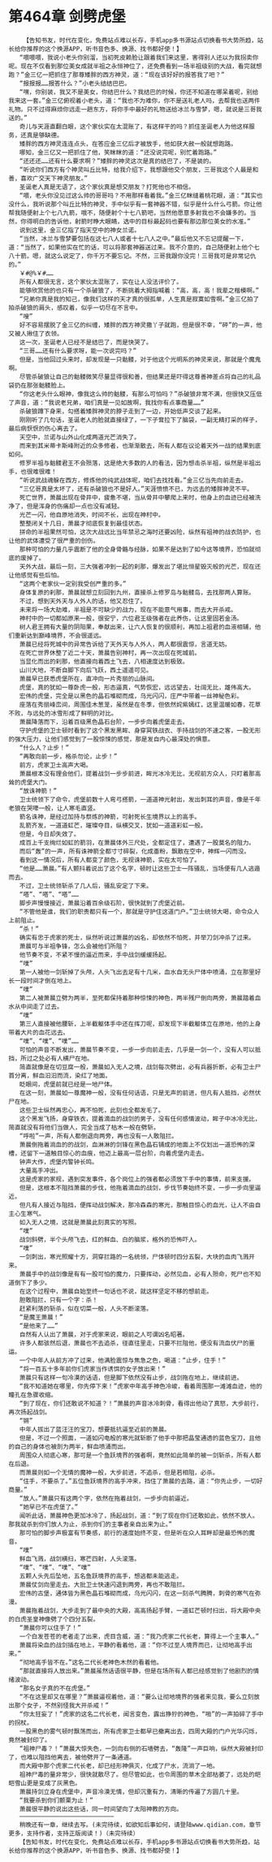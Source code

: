 # 第464章 剑劈虎堡
        【告知书友，时代在变化，免费站点难以长存，手机app多书源站点切换看书大势所趋，站长给你推荐的这个换源APP，听书音色多、换源、找书都好使！】
       “喂喂喂，我说小老头你别溜，当初死皮赖脸让跟着我们来这里，害得别人还以为我拐卖你呢。现在不仅看到那位美女成就半祖之永恒神位了，还免费看到一场半祖级别的大战，看完就想跑？”金三亿一把抓住了那尊矮胖的西方神灵，道：“现在该好好的报答我了吧？”
       “报报报……报答什么？”小老头结结巴巴。
       “嘿，你别装，我又不是美女，你结巴什么？我结巴的时候，你还不知道在哪呆着呢，别给我来这一套。”金三亿俯视着小老头，道：“我也不为难你，你不是送礼老人吗，去帮我也送两件礼物。只不过得麻烦你远走一趟东方，将你手中最好的礼物送给冰兰与雪梦，嗯，就说是三哥我送的。”
       奇儿与天涯直翻白眼，这个家伙实在太混账了，有这样干的吗？抓住圣诞老人为他这样服务，还真是够缺德。
       矮胖的西方神灵连连点头，在答应金三亿后才被放手，他如获大赦一般就想跑路。
       哪知，金三亿又一把抓住了他，笑眯眯的道：“还没说完呢，别忙着跑路。”
       “还还还……还有什么要求啊？”矮胖的神灵这次是真的结巴了，不是装的。
       “听说你们西方有个神灵叫丘比特，给我介绍下，我想跟他交个朋友，三哥我这个人最是和善，喜欢广交天下神灵朋友。”
       圣诞老人真是无语了，这个家伙真是想交朋友？打死他也不相信。
       “喂，老头你没见过这么帅的哥哥吗？不用那样看着我。”金三亿眯缝着桃花眼，道：“其实也没什么，我听说那个叫丘比特的神灵，手中似乎有一套神器不错，似乎是什么什么弓箭。你让他帮我随便射上个七八九箭，哦不，随便射个十七八箭吧，当然他愿意多射我也不会嫌多的。当然，你得明白的告诉他，射箭时睁大眼睛，选中的目标最起码也要有那边那位美女的水准。”
       说到这里，金三亿指了指天空中的神女兰诺。
       “当然，冰兰与雪梦要包括在这七八人或者十七八人之中。”最后他又不忘记提醒一下，道：“当然了，如果他实在忙的话，可以将那套神器送过来。我不介意的，自己随便射上他个七八十箭。嗯，就这么说定了，你千万不要忘记。不然，三哥我跟你没完！三哥我可是非常记仇的。”
       ￥#@%￥#……
       所有人都很无言，这个家伙太混账了，实在让人没法评价了。
       能够欣赏他的也只有一个杀破狼了，不断挑着大拇指喊着：“高，高，高！我辈之楷模啊。”
       “兄弟你真是我的知己，像我们这样的天才真的很孤单，人生真是寂寞如雪啊。”金三亿拍了拍杀破狼的肩头，感叹着，似乎一切尽在不言中。
       “嗖”
       好不容易摆脱了金三亿的纠缠，矮胖的西方神灵撒丫子就跑，但是很不幸，“砰”的一声，他又被人揪住了衣领。
       这一次，圣诞老人已经不是结巴了，而是快哭了。
       “三哥……还有什么要求呀，能一次说完吗？”
       但是，当他回过头来时，却发现是一只骷髅，对于他这个光明系的神灵来说，那就是个魔鬼啊。
       尽管杀破狼让自己的骷髅微笑尽量显得很和善，但结果还是吓得这尊善神差点将自己的礼品袋扔在那张骷髅脸上。
       “你这老头什么眼神，像我这么帅的骷髅，有那么可怕吗？”杀破狼非常不满，但很快又压低了声音，道：“我说老兄弟，咱们真是一见如故啊，我找你有点事商量……”
       杀破狼蹲下身来，勾搭着矮胖神灵的脖子走到了一边，开始低声交谈了起来。
       刚刚听了几句话，圣诞老人的脸就直接绿了，一下子耷拉下了脑袋，一副无精打采的样子，最后病恹恹的伤心离去了。
       天空中，兰诺与山外山化成两道光芒消失了。
       而来到其米蒂卡斯峰附近的众多修者，也渐渐散去，所有人都在议论着天外一战的结果到底如何。
       修罗半祖与骷髅君王不会殒落，这是绝大多数的人的看法，因为想击杀半祖，纵然是半祖出手，也很难很难！
       “听说武战魂躲在西方，修炼他的纯武战体呢，咱们去找找看。”金三亿当先向前走去。
       “三亿哥真是太坏了，还有杀破狼也不是好人。”天涯愤愤不已，为远去的矮胖神灵不平。
       死亡世界，萧晨出现在骨井中，疲惫不堪，当从骨井中攀爬上来时，他身上的血迹已经被洗净了，但是浑身的伤痛却一点也没有减轻。
       光芒一闪，他自原地消失，时间不长，出现在神村中。
       整整闭关十几日，萧晨才彻底恢复到最佳状态。
       拼命的半祖果然可怕，这次大战远比当年禁忌之海时还要凶险，纵然有祖神的战衣防护，也让他的武体遭受了很严重的创伤。
       那种可怕的力量几乎震断了他的全身骨骼与经脉，如果不是达到了如今这等境界，恐怕就彻底的废掉了。
       天外大战，最后一刻，三大强者冲到一起的刹那，爆发出了堪比恒星毁灭般的光芒，现在还让他感觉有些后怕。
       “这两个老家伙一定别我受创严重的多。”
       身体复原的刹那，萧晨就想立刻回到九州，直接杀上修罗岛与骷髅岛，去找那两人算账。
       不过，想到天外天与人外人的话，他又忍住了。
       未来将一场大劫难，半祖是不可缺少的战力，现在不能意气用事，而去大开杀戒。
       神村中的一切都如原来一般，很安宁，六位君王级强者在此养伤，让这里固若金汤。
       树人君王拥有大量的阴阳果，奉献出来，让六人恢复的很顺利，再加上祖君的血液相辅，他们重新达到巅峰境界，不会很遥远。
       萧晨已经将死城中的异常告诉给了天外天与人外人，两人都很震惊，言道无妨。
       在死亡世界休整了近二十天，萧晨告别神村，再一次出现在死城前。
       当显化而出的刹那，他直接向着西土飞去，八相速度达到极致。
       山川大地，不断自脚下向后飞跃，西土遥遥可见。
       萧晨早已获悉虎堡所在，直冲向一片秀丽的山脉间。
       虎堡，真的犹如一尊卧虎一般，形态逼真，气势恢宏，远远望去，壮阔无比，雄伟高大。
       宏伟的虎堡，完全是以黑色的晶石堆砌而成，乌光闪闪，庄严中带着一丝神秘色彩。
       座落在秀丽峰峦间，周围佳木葱茏，虽然是在冬季，但依然姹紫嫣红，这里温暖如春，花草不败，与远处的冰雪形成了鲜明的对比。
       萧晨降落而下，沿着百级黑色晶石台阶，一步步向着虎堡走去。
       守护虎堡的卫士顿时看到了这个黑发黑眸、身穿冥铁战衣、手持战剑的不速之客，一股无形的强大压力，让他们感觉到了一股惊悚的感觉，那是发自内心最深处的惧意。
       “什么人？止步！”
       “再敢向前一步，格杀勿论，止步！”
       前方，虎家卫士高声大喝。
       萧晨根本没有理会他们，提着战剑一步步前进，眸光冰冷无比，无视前方众人，只盯着那高耸的虎堡大门。
       “放诛神箭！”
       卫士统领下了命令，虎堡前数十人弯弓搭箭，一道道神光射出，发出刺耳的声音，像是千年老狼在哭嚎一般，让人寒毛直竖。
       箭名诛神，是经过加持与祭炼的神箭，可射死长生境界以上的高手。
       乱箭齐发，一道道虹芒，璀璨夺目，纵横交叉，犹如一道道彩虹一般。
       但是，今日却失效了。
       成百上千支绚烂如虹的箭羽，在萧晨体外三尺处，全都定住了，遭遇了一股莫名的阻力。
       而后“轰”的一声，所有诛神箭全都寸寸碎裂，化成齑粉，飘散在空中，神辉一闪而没。
       看到这一情况后，所有人都变了颜色，无视诛神箭，实在太可怕了。
       “他是……萧晨。”有人颤抖着说出了这个名字，顿时让这些卫士一阵骚乱，当场便有几人逃遁而去。
       不过，卫士统领斩杀了几人后，骚乱安定了下来。
       “嗒”、“嗒”、“嗒”……
       脚步声慢慢接近，萧晨沿着百余级石阶，很快就到了虎堡近前。
       “不管他是谁，我们的职责都只有一个，那就是守护住这道门户。”卫士统领大喝，命令众人上前阻止。
       “杀！”
       确实有忠于虎家的死士，纵然听说过萧晨的凶名，却依然不怕死，并举刀剑冲杀了过来。
       萧晨可与半祖争锋，怎么会被他们所阻？
       他节奏不变，不紧不慢的逼近而来，手中战剑缓缓扬起。
       “噗”
       第一人被他一剑斩掉了头颅，人头飞出去足有十几米，血水自无头尸体中喷涌，立在那里好长一段时间才倒在地上。
       “噗”
       第二人被萧晨立劈为两半，至死都保持着那种惊悚的神色，两半残尸倒向两旁，萧晨踏着血水从中间走了过去。
       “噗”
       第三人直接被他腰斩，上半截躯体手中还在挥刀呢，却发现下半截躯体立在原地，他的上身带着大片的血花远去。
       “噗”、“噗”、“噗”……
       可怕的声音不断发出，萧晨节奏不变，一步一步向前走去，几乎是一剑一个，没有人可以抵挡，所过之处必有人横尸在地。
       简直就像是在切豆腐一般，萧晨如入无人之境，战剑每次劈出，必有兵器折断，必有卫士尸首分离，鲜血汩汩而流，染红了地面。
       眨眼间，虎堡前就已经是一地尸体。
       在这一刻，萧晨如一尊魔神一般，没有任何话语，只是无声的前进，但凡有人抵挡，必然伏尸在地。
       这些卫士纵然再忠心，再不怕死，此刻也全都发毛了。
       这个黑发飞扬，身穿铁衣，提着滴血的战剑的男子，没有任何感情波动，眸子中冰冷无比，简直就没有将他们当做人，完全当成了枯木一般在劈斩。
       “呼啦”一声，所有人都倒退向两旁，再也没有一人敢阻拦。
       萧晨倒拖着淌血的的战剑，血淋淋的剑锋在黑色晶石铺成的地面上不仅划出一道恐怖的深槽，还留下一道触目惊心的血痕，他迈上最高一层台阶，向着虎堡内走去。
       钟声大作，虎堡内警钟长鸣。
       大量高手冲出。
       这是虎家的家规，遇到突发事件，各个岗位上的强者都必须放下手中的事情，前来支援。
       但是，这根本不阻挡萧晨的步伐，他拖着滴血的战剑，步伐节奏始终不变，一步一步向里逼近。
       但凡有人接近与阻挡，便挥动战剑解决，那冷森森的寒光，那触目惊心的血光，让人不由自主心生寒气。
       如入无人之境，这就是萧晨此刻真实的写照。
       “噗”
       战剑斜劈，半个头颅飞去，红的鲜血、白的脑浆，格外的恐怖吓人。
       “噗”
       一剑刺出，寒光照耀十方，洞穿拦路的一名统领，尸体顿时四分五裂，大块的血肉飞溅开来。
       萧晨手中的战剑像是有有一股可怕的魔力，只要挥动，必然见血，必有人殒命，死尸也不知道倒下了多少。
       在这个过程中，萧晨自始至终一句话也不说，就这样坚定不移的想前走。
       胆敢阻拦，只有一个字：杀！
       赶紧利落的斩杀，似在切菜一般，人头不断滚落。
       “是魔王萧晨！”
       “是他来了……”
       自然有人认出了萧晨，对于虎家来说，眼前之人可谓凶名昭著。
       许多人都骇然后退，萧晨也不去追杀，径直往里走，只要不拦阻他，便没有流血伏尸的噩运。
       一个中年人从前方冲了过来，他满脸震惊与焦急之色，喝道：“止步，住手！”
       “将一百五十多年前你们虎家当作诱饵的女子放出来！”
       萧晨只有这样一句冷漠的话语，但是脚下依然没有止步，战剑拖在地上，继续前进。
       “我不知道她在哪里，你先停下来！”虎家中年高手神色冷峻，看着周围那一滩滩血迹，他的瞳孔在急骤收缩。
       “到了现在，你们还敢说不知道？！”萧晨的声音冰冷刺骨，看得出他动了真怒，大步前行，再次扬起战剑。
       “锵”
       中年人拔出了蓝汪汪的宝刀，想要抵抗逼至近前的萧晨。
       但是，不过一个照面，一道如闪电般的寒光就斩断了他手中那把晶莹通透的蓝色宝刀，且他的自己的身体也被剖为两半，鲜血喷涌而出。
       周围众人彻底心寒，那可是一个鱼跃境界的强者啊，竟然如此简单的被一剑斩杀，所有人都在后退。
       而萧晨则如一个无情的魔神一般，大步前进，不追杀，但是若相阻，必杀。
       “住手，不要杀了。”五位鱼跃境界的高手冲来，挡住了萧晨的去路，道：“你先止步，一切好商量。”
       “放人。”萧晨只有这两个字，依然在拖着战剑，一步步向前逼近。
       “她早已不在虎堡了。”
       闻听此话，萧晨神色更加冰冷了，扬起战剑，道：“到了现在你们还敢如此，依然不放人。那我就杀到你们放人为止，杀到你们的主事者亲自出来为止。”
       那可怕的脚步声极富有节奏感，前行的速度始终不变，但是听在众人耳畔却是最恐怖的魔音。
       “噗”
       鲜血飞溅，战剑横扫，寒芒四射，人头滚落。
       “噗”、“噗”、“噗”、“噗”
       五颗人头先后坠地，五名鱼跃境界的高手，想逃都未能逃走。
       萧晨仗剑向里走去。大批卫士快速闪退到两旁，再也不敢阻拦。
       宏伟的古堡，通体皆为黑色晶石堆砌而成，乌光闪闪，在这一刻杀气腾腾，刺骨的寒气在弥漫。
       萧晨拖着战剑，大步走到了最中央的大殿，高高扬起手臂，一道虹芒顿时扫出，将大殿中央的白虎圣皇神像劈了个四分五裂。
       “萧晨你可以住手了！”
       一个白发苍苍的老者走了出来，虎目含威，道：“我乃虎家二代长老，算得上一个主事人。”
       萧晨将染血的战剑插在地上，平静的看着他，道：“你不过至人境界而已，让彻地高手出来。”
       “彻地高手皆不在。”这名二代长老神色木然的看着他。
       “那就直接将人放出来。”萧晨虽然话语很平静，但是在场所有人都已经感觉到了他剧烈的情绪波动。
       “那名女子真的不在虎堡。”
       “不在这里却又在哪里？”萧晨逼视着他，道：“要么让彻地境界的强者来见我，要么立刻放出那个女子，不然别怪我大开杀戒！”
       “你太狂妄了！”虎家的这名二代长老，闻言变色，露出狰狞的神色，“啪”的一声拍碎了手中的拐杖。
       一股黑色的雾气顿时飘荡而出，所有虎家卫士都早已撤离出去，四周大殿的门户光华闪烁，竟然被封印了。
       “祖神尸毒？！”萧晨大惊失色，一剑向右侧的石墙劈去，“轰隆”一声巨响，纵然大殿被封印了，也难以阻挡他离去，被他劈开了一条通道。
       而大殿中那个虎家二代长老，却已经形神俱灭，化成了尸水，流淌了一地。
       祖神尸毒的量非常少，很快就散尽了。但尽管如此，也令周围的草木全部枯萎了，远处的皑皑雪山更是变成了灰黑色。
       萧晨持剑立身在虎堡中，声音冷漠无情，但却沉重有力，清晰的传遍了方圆几十里。
       “我要杀到你们颤栗为止！”
       萧晨很平静的说出这些话，同一时间望向了太阳神教的方向。
       ——————————————————————————
       稍晚还有一章，继续去写。(未完待续，如欲知后事如何，请登陆www.qidian.com，章节更多，支持作者，支持正版阅读！)（未完待续）
       【告知书友，时代在变化，免费站点难以长存，手机app多书源站点切换看书大势所趋，站长给你推荐的这个换源APP，听书音色多、换源、找书都好使！】